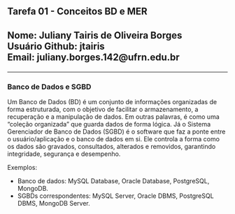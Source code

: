 <h2> Tarefa 01 - Conceitos BD e MER <h2>
Nome: Juliany Tairis de Oliveira Borges </br>
Usuário Github: jtairis</br>
Email: juliany.borges.142@ufrn.edu.br
<hr>
<h3>Banco de Dados e SGBD</h3>

Um Banco de Dados (BD) é um conjunto de informações organizadas de forma estruturada, com o objetivo de facilitar o armazenamento, a recuperação e a manipulação de dados. Em outras palavras, é como uma “coleção organizada” que guarda dados de forma lógica. Já o Sistema Gerenciador de Banco de Dados (SGBD) é o software que faz a ponte entre o usuário/aplicação e o banco de dados em si. Ele controla a forma como os dados são gravados, consultados, alterados e removidos, garantindo integridade, segurança e desempenho.

Exemplos:
- Banco de dados: MySQL Database, Oracle Database, PostgreSQL, MongoDB.
- SGBDs correspondentes: MySQL Server, Oracle DBMS, PostgreSQL DBMS, MongoDB Server.

